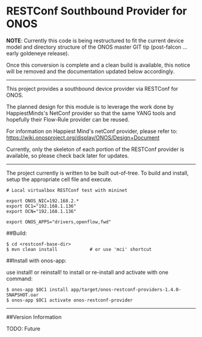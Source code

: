 # RESTConf Southbound Provider for ONOS

**NOTE**: Currently this code is being restructured to fit the current device model
and directory structure of the ONOS master GIT tip (post-falcon ... early goldeneye release).

Once this conversion is complete and a clean build is available, this notice will be
removed and the documentation updated below accordingly.

-------------------------------------------

This project provides a southbound device provider via RESTConf for ONOS.

The planned design for this module is to leverage the work done by
HappiestMinds's NetConf provider so that the same YANG tools and hopefully
their Flow-Rule provider can be reused.

For information on Happiest Mind's netConf provider, please refer to:
https://wiki.onosproject.org/display/ONOS/Design+Document

Currently, only the skeleton of each portion of the RESTConf provider is
available, so please check back later for updates.

-----------------------------------------------------------------------------
The project currently is written to be built out-of-tree.  To build and
install, setup the appropriate cell file and execute.

    # Local virtualbox RESTConf test with mininet 

    export ONOS_NIC=192.168.2.*
    export OC1="192.168.1.136"
    export OCN="192.168.1.136"

    export ONOS_APPS="drivers,openflow,fwd"

##Build:

    $ cd <restconf-base-dir>
    $ mvn clean install            # or use 'mci' shortcut

##Install with onos-app:

use install! or reinstall! to install or re-install and activate with one command:

    $ onos-app $OC1 install app/target/onos-restconf-providers-1.4.0-SNAPSHOT.oar
    $ onos-app $OC1 activate onos-restconf-provider

-----------------------------------------------------------------------------
##Version Information

TODO:  Future